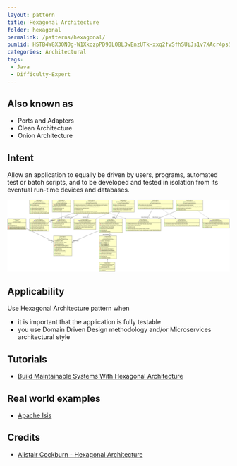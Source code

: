 ```yaml
---
layout: pattern
title: Hexagonal Architecture
folder: hexagonal
permalink: /patterns/hexagonal/
pumlid: HSTB4W8X30N0g-W1XkozpPD90LO8L3wEnzUTk-xxq2fvSfhSUiJs1v7XAcr4psSwMrqQh57gcZGaBmICNdZZEDb7qsCZWasT9lm7wln1MmeXZlfVIPjbvvGl
categories: Architectural
tags:
 - Java
 - Difficulty-Expert
---
```


## Also known as
* Ports and Adapters
* Clean Architecture
* Onion Architecture

## Intent
Allow an application to equally be driven by users, programs, automated test or batch scripts, and to be developed and tested in isolation from its eventual run-time devices and databases.

![Hexagonal Architecture class diagram](./etc/hexagonal.png)

## Applicability
Use Hexagonal Architecture pattern when

* it is important that the application is fully testable
* you use Domain Driven Design methodology and/or Microservices architectural style

## Tutorials
* [Build Maintainable Systems With Hexagonal Architecture](http://java-design-patterns.com/blog/build-maintainable-systems-with-hexagonal-architecture/)

## Real world examples

* [Apache Isis](https://isis.apache.org/)

## Credits

* [Alistair Cockburn - Hexagonal Architecture](http://alistair.cockburn.us/Hexagonal+architecture)
